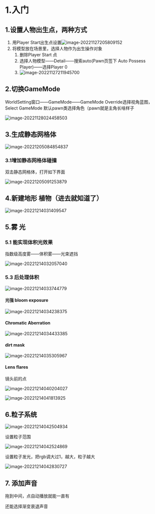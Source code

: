 # 1.入门

## 1.设置人物出生点，两种方式

1. 用Player Start出生点设置![image-20221127205809152](UE(TT脑思).assets/image-20221127205809152.png)
2. 将模型放在场景里，选择人物作为出生操作对象
   1. 删除Player Start 点
   2. 选择人物模型——Detail——搜索auto(Pawn页签下 Auto Possess Player)——选择Player 0
   3. ![image-20221127211945700](UE(TT脑思).assets/image-20221127211945700.png)

## 2.切换GameMode

WorldSetting窗口——GameMode——GameMode Override选择视角蓝图，Select GameMode 默认pawn类选择角色（pawn就是主角长啥样子

![image-20221128024458503](UE(TT脑思).assets/image-20221128024458503.png)

## 3.生成静态网格体

![image-20221205084854837](UE(TT脑思).assets/image-20221205084854837.png)

### 3.1增加静态网格体碰撞

双击静态网格体，打开如下界面

![image-20221205091253879](UE(TT脑思).assets/image-20221205091253879.png)

## 4.新建地形 植物（进去就知道了）

![image-20221214031409547](UE(TT脑思).assets\image-20221214031409547.png)

## 5.雾 光

### 5.1 能实现体积光效果

指数级高度雾——体积雾——光束遮挡

![image-20221214032057040](UE(TT脑思).assets\image-20221214032057040.png)

### 5.3 后处理体积

![image-20221214033744779](UE(TT%E8%84%91%E6%80%9D).assets/image-20221214033744779.png)

#### 光强 bloom exposure

![image-20221214034238375](UE(TT%E8%84%91%E6%80%9D).assets/image-20221214034238375.png)

#### Chromatic Aberration

![image-20221214034433385](UE(TT%E8%84%91%E6%80%9D).assets/image-20221214034433385.png)

#### dirt mask 

![image-20221214035305967](UE(TT%E8%84%91%E6%80%9D).assets/image-20221214035305967.png)

#### Lens flares

镜头前的点

![image-20221214040204027](UE(TT%E8%84%91%E6%80%9D).assets/image-20221214040204027.png)

![image-20221214041813925](UE(TT%E8%84%91%E6%80%9D).assets/image-20221214041813925.png)

## 6.粒子系统

![image-20221214042504934](UE(TT%E8%84%91%E6%80%9D).assets/image-20221214042504934.png)

设置粒子范围

![image-20221214042524869](UE(TT%E8%84%91%E6%80%9D).assets/image-20221214042524869.png)

设置粒子发光，把rgb调大过1，越大，粒子越大

![image-20221214042830727](UE(TT%E8%84%91%E6%80%9D).assets/image-20221214042830727.png)

## 7. 添加声音

拖到中间，点自动播放就能一直有

还能选择渐变衰退声音



